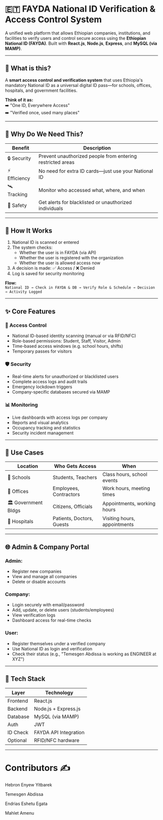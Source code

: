 # 🇪🇹 FAYDA National ID Verification & Access Control System

A unified web platform that allows Ethiopian companies, institutions, and facilities to verify users and control secure access using the **Ethiopian National ID (FAYDA)**. Built with **React.js**, **Node.js**, **Express**, and **MySQL (via MAMP)**.

---

## 📖 What is this?

A **smart access control and verification system** that uses Ethiopia's mandatory National ID as a universal digital ID pass—for schools, offices, hospitals, and government facilities.

**Think of it as:**  
➡️ "One ID, Everywhere Access"  
➡️ "Verified once, used many places"

---

## 🎯 Why Do We Need This?

| Benefit     | Description                                                                 |
|-------------|-----------------------------------------------------------------------------|
| 🔒 Security | Prevent unauthorized people from entering restricted areas                  |
| ⚡ Efficiency | No need for extra ID cards—just use your National ID                        |
| 🛰 Tracking  | Monitor who accessed what, where, and when                                 |
| 🚨 Safety    | Get alerts for blacklisted or unauthorized individuals                     |

---

## 🔧 How It Works

1. National ID is scanned or entered
2. The system checks:
   - Whether the user is in FAYDA (via API)
   - Whether the user is registered with the organization
   - Whether the user is allowed access now
3. A decision is made: ✅ Access / ❌ Denied
4. Log is saved for security monitoring

**Flow:**  
`National ID → Check in FAYDA & DB → Verify Role & Schedule → Decision → Activity Logged`

---

## ✨ Core Features

### 🔐 Access Control
- National ID-based identity scanning (manual or via RFID/NFC)
- Role-based permissions: Student, Staff, Visitor, Admin
- Time-based access windows (e.g. school hours, shifts)
- Temporary passes for visitors

### 🛡 Security
- Real-time alerts for unauthorized or blacklisted users
- Complete access logs and audit trails
- Emergency lockdown triggers
- Company-specific databases secured via MAMP

### 📊 Monitoring
- Live dashboards with access logs per company
- Reports and visual analytics
- Occupancy tracking and statistics
- Security incident management

---

## 🏢 Use Cases

| Location             | Who Gets Access          | When                          |
|----------------------|--------------------------|-------------------------------|
| 🏫 Schools           | Students, Teachers        | Class hours, school events    |
| 🏢 Offices           | Employees, Contractors    | Work hours, meeting times     |
| 🏛 Government Bldgs  | Citizens, Officials       | Appointments, working hours   |
| 🏥 Hospitals         | Patients, Doctors, Guests | Visiting hours, appointments  |

---

## 🌐 Admin & Company Portal

### Admin:
- Register new companies
- View and manage all companies
- Delete or disable accounts

### Company:
- Login securely with email/password
- Add, update, or delete users (students/employees)
- View verification logs
- Dashboard access for real-time checks

### User:
- Register themselves under a verified company
- Use National ID as login and verification
- Check their status (e.g., "Temesgen Abdissa is working as ENGINEER at XYZ")

---

## 📂 Tech Stack

| Layer      | Technology               |
|------------|--------------------------|
| Frontend   | React.js                 |
| Backend    | Node.js + Express.js     |
| Database   | MySQL (via MAMP)         |
| Auth       | JWT                      |
| ID Check   | FAYDA API Integration    |
| Optional   | RFID/NFC hardware        |

---



# Contributors ✍️ 

Hebron Enyew Yitbarek

Temesgen Abdissa

Endrias Eshetu Egata

Mahlet Amenu



